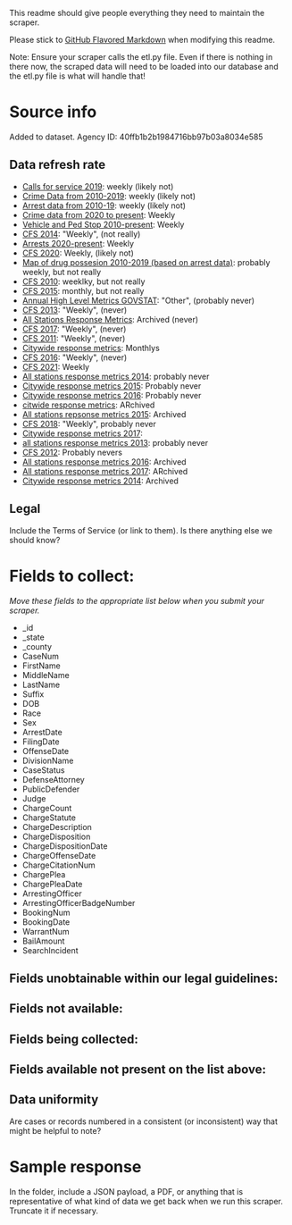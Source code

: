 This readme should give people everything they need to maintain the scraper.

Please stick to [GitHub Flavored Markdown](https://guides.github.com/features/mastering-markdown/) when modifying this readme.  

Note: Ensure your scraper calls the etl.py file. Even if there is nothing in there now, the scraped data will need to be loaded into our database and the etl.py file is what will handle that!

# Source info
Added to dataset. Agency ID: 40ffb1b2b1984716bb97b03a8034e585

## Data refresh rate
* [Calls for service 2019](https://data.lacity.org/Public-Safety/LAPD-Calls-for-Service-2019/r4ka-x5je): weekly (likely not)
* [Crime Data from 2010-2019](https://data.lacity.org/Public-Safety/Crime-Data-from-2010-to-2019/63jg-8b9z): weekly (likely not)
* [Arrest data from 2010-19](https://data.lacity.org/Public-Safety/Arrest-Data-from-2010-to-2019/yru6-6re4): weekly (likely not)
* [Crime data from 2020 to present](https://data.lacity.org/Public-Safety/Crime-Data-from-2020-to-Present/2nrs-mtv8): Weekly
* [Vehicle and Ped Stop 2010-present](https://data.lacity.org/Public-Safety/Vehicle-and-Pedestrian-Stop-Data-2010-to-Present/ci25-wgt7): Weekly
* [CFS 2014](https://data.lacity.org/Public-Safety/LAPD-Calls-for-Service-2014/mgue-vbsx): "Weekly", (not really)
* [Arrests 2020-present](https://data.lacity.org/Public-Safety/Arrest-Data-from-2020-to-Present/amvf-fr72): Weekly
* [CFS 2020](https://data.lacity.org/Public-Safety/LAPD-Calls-for-Service-2020/84iq-i2r6): Weekly, (likely not)
* [Map of drug possesion 2010-2019 (based on arrest data)](https://data.lacity.org/Public-Safety/Map-of-drug-possession-charges/isxh-ztfe): probably weekly, but not really
* [CFS 2010](https://data.lacity.org/Public-Safety/LAPD-Calls-for-Service-2010/iy4q-t9vr): weeklky, but not really
* [CFS 2015](https://data.lacity.org/Public-Safety/LAPD-Calls-for-Service-2015/tss8-455b): monthly, but not really
* [Annual High Level Metrics GOVSTAT](https://data.lacity.org/Public-Safety/LAPD-Annual-High-Level-Metrics-GOVSTAT-Archived/t6kt-2yic): "Other", (probably never)
* [CFS 2013](https://data.lacity.org/Public-Safety/LAPD-Calls-for-Service-2013/urhh-yf63): "Weekly", (never)
* [All Stations Response Metrics](https://data.lacity.org/Public-Safety/All-Stations-Response-Metrics/kszm-sdw4): Archived (never)
* [CFS 2017](https://data.lacity.org/Public-Safety/LAPD-Calls-for-Service-2017/ryvm-a59m): "Weekly", (never)
* [CFS 2011](https://data.lacity.org/Public-Safety/LAPD-Calls-for-Service-2011/4tmc-7r6g): "Weekly", (never)
* [Citywide response metrics](https://data.lacity.org/Public-Safety/Citywide-Response-Metrics-Updated/kcsj-s69p): Monthlys
* [CFS 2016](https://data.lacity.org/Public-Safety/LAPD-Calls-for-Service-2016/xwgr-xw5q): "Weekly", (never)
* [CFS 2021](https://data.lacity.org/Public-Safety/LAPD-Calls-for-Service-2021/cibt-wiru): Weekly
* [All stations response metrics 2014](https://data.lacity.org/Public-Safety/All-Stations-Response-Metrics-2014/y2p7-8ckf): probably never
* [Citywide response metrics 2015](https://data.lacity.org/Public-Safety/Citywide-Response-Metrics-2015/jk5m-4dqg): Probably never
* [Citywide response metrics 2016](https://data.lacity.org/Public-Safety/Citywide-Response-Metrics-2016/8d58-axgy): Probably never
* [citwide response metrics](https://data.lacity.org/Public-Safety/Citywide-Response-Metrics/adam-59ei): ARchived
* [All stations repsonse metrics 2015](https://data.lacity.org/Public-Safety/All-Stations-Response-Metrics-2015/if3i-rtyg): Archived
* [CFS 2018](https://data.lacity.org/Public-Safety/LAPD-Calls-for-Service-2018/nayp-w2tw): "Weekly", probably never
* [Citywide response metrics 2017](https://data.lacity.org/Public-Safety/Citywide-Response-Metrics-2017/t69g-g3uk):
* [all stations response metrics 2013](https://data.lacity.org/Public-Safety/All-Stations-Response-Metrics-2013/x88u-8etg): probably never
* [CFS 2012](https://data.lacity.org/Public-Safety/LAPD-Calls-for-Service-2012/i7pm-cnmm): Probably nevers
* [All stations response metrics 2016](https://data.lacity.org/Public-Safety/All-Stations-Response-Metrics-2016/ieyn-ppaw): Archived
* [All stations response metrics 2017](https://data.lacity.org/Public-Safety/All-Stations-Response-Metrics-2017/rub2-5ih6): ARchived
* [Citywide response metrics 2014](https://data.lacity.org/Public-Safety/Citywide-Response-Metrics-2014/txgp-mc85): Archived



## Legal
Include the Terms of Service (or link to them). Is there anything else we should know?

# Fields to collect:
_Move these fields to the appropriate list below when you submit your scraper._

* _id
* _state
* _county
* CaseNum
* FirstName
* MiddleName
* LastName
* Suffix
* DOB
* Race
* Sex
* ArrestDate
* FilingDate
* OffenseDate
* DivisionName
* CaseStatus
* DefenseAttorney
* PublicDefender
* Judge
* ChargeCount
* ChargeStatute
* ChargeDescription
* ChargeDisposition
* ChargeDispositionDate
* ChargeOffenseDate
* ChargeCitationNum
* ChargePlea
* ChargePleaDate
* ArrestingOfficer
* ArrestingOfficerBadgeNumber
* BookingNum
* BookingDate
* WarrantNum
* BailAmount
* SearchIncident

## Fields unobtainable within our legal guidelines:

## Fields not available:

## Fields being collected:

## Fields available not present on the list above:

## Data uniformity
Are cases or records numbered in a consistent (or inconsistent) way that might be helpful to note?

# Sample response
In the folder, include a JSON payload, a PDF, or anything that is representative of what kind of data we get back when we run this scraper. Truncate it if necessary.
